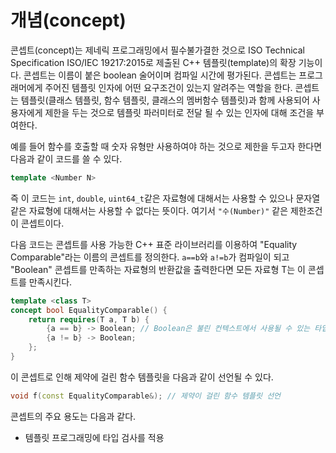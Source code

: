 # 개념(concept)

콘셉트(concept)는 제네릭 프로그래밍에서 필수불가결한 것으로 ISO Technical Specification ISO/IEC 19217:2015로 제출된 C++ 템플릿(template)의 확장 기능이다.
콘셉트는 이름이 붙은 boolean 술어이며 컴파일 시간에 평가된다. 콘셉트는 프로그래머에게 주어진 템플릿 인자에 어떤 요구조건이 있는지 알려주는 역할을 한다. 
콘셉트는 템플릿(클래스 템플릿, 함수 템플릿, 클래스의 멤버함수 템플릿)과 함께 사용되어 사용자에게 제한을 두는 것으로 템플릿 파러미터로 전달 될 수 있는 인자에 대해 조건을 부여한다. 

예를 들어 함수를 호출할 때 숫자 유형만 사용하여야 하는 것으로 제한을 두고자 한다면 다음과 같이 코드를 쓸 수 있다. 

```c++
template <Number N>
````
즉 이 코드는 ```int```, ```double```, ```uint64_t```같은 자료형에 대해서는 사용할 수 있으나 문자열 같은 자료형에 대해서는 사용할 수 없다는 뜻이다. 
여기서 ```"수(Number)"``` 같은 제한조건이 콘셉트이다.

다음 코드는 콘셉트를 사용 가능한 C++ 표준 라이브러리를 이용하여 "Equality Comparable"라는 이름의 콘셉트를 정의한다. 
```a==b```와 ```a!=b```가 컴파일이 되고 "Boolean" 콘셉트를 만족하는 자료형의 반환값을 출력한다면 모든 자료형 T는 이 콘셉트를 만족시킨다. 

```c++
template <class T>
concept bool EqualityComparable() {
    return requires(T a, T b) {
        {a == b} -> Boolean; // Boolean은 불린 컨텍스트에서 사용될 수 있는 타입을 정의하는 콘셉트임
        {a != b} -> Boolean;
    };
}
```
이 콘셉트로 인해 제약에 걸린 함수 템플릿을 다음과 같이 선언될 수 있다.

```c++
void f(const EqualityComparable&); // 제약이 걸린 함수 템플릿 선언
```

콘셉트의 주요 용도는 다음과 같다.

* 템플릿 프로그래밍에 타입 검사를 적용


